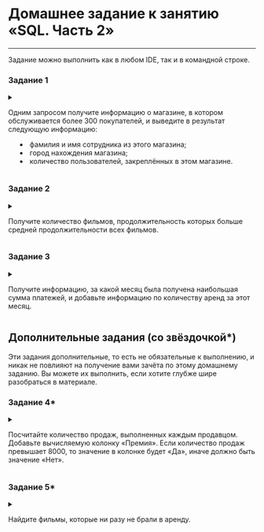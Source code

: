 # Домашнее задание к занятию «SQL. Часть 2»

<!--
### Инструкция по выполнению домашнего задания

1. Сделайте fork [репозитория c шаблоном решения](https://github.com/netology-code/sys-pattern-homework) к себе в Github и переименуйте его по названию или номеру занятия, например, https://github.com/имя-вашего-репозитория/gitlab-hw или https://github.com/имя-вашего-репозитория/8-03-hw).
2. Выполните клонирование этого репозитория к себе на ПК с помощью команды `git clone`.
3. Выполните домашнее задание и заполните у себя локально этот файл README.md:
   - впишите вверху название занятия и ваши фамилию и имя;
   - в каждом задании добавьте решение в требуемом виде: текст/код/скриншоты/ссылка;
   - для корректного добавления скриншотов воспользуйтесь инструкцией [«Как вставить скриншот в шаблон с решением»](https://github.com/netology-code/sys-pattern-homework/blob/main/screen-instruction.md);
   - при оформлении используйте возможности языка разметки md. Коротко об этом можно посмотреть в [инструкции по MarkDown](https://github.com/netology-code/sys-pattern-homework/blob/main/md-instruction.md).
4. После завершения работы над домашним заданием сделайте коммит (`git commit -m "comment"`) и отправьте его на Github (`git push origin`).
5. Для проверки домашнего задания преподавателем в личном кабинете прикрепите и отправьте ссылку на решение в виде md-файла в вашем Github.
6. Любые вопросы задавайте в чате учебной группы и/или в разделе «Вопросы по заданию» в личном кабинете.

Желаем успехов в выполнении домашнего задания.
-->

---

Задание можно выполнить как в любом IDE, так и в командной строке.

### Задание 1

<details>
  <summary>

Одним запросом получите информацию о магазине, в котором обслуживается более 300 покупателей, и выведите в результат следующую информацию: 
  - фамилия и имя сотрудника из этого магазина;
  - город нахождения магазина;
  - количество пользователей, закреплённых в этом магазине.

  </summary>

```
SELECT 
    s.staff_id					AS "Магазин",
    concat(s.first_name, ' ', s.last_name)	AS "ИФ Сотрудника" , 
    a.address					AS "Адрес магазина" , 
    c2.city					AS "Город",
    count(s.staff_id)				AS "Количество покупателей"
FROM 
    staff s
    LEFT JOIN customer c 
           ON s.store_id  = c.store_id
    LEFT JOIN address a 
           ON a.address_id = s.address_id
    LEFT JOIN city c2 
           ON c2.city_id = a.city_id 
GROUP BY 
    s.staff_id 
HAVING 
    count(c.customer_id) > 300	
;
```

|Магазин|ИФ Сотрудника|Адрес магазина|Город|Количество покупателей|
|:-----:|:------------|--------------|-----|:--------------------:|
|1|Mike Hillyer|23 Workhaven Lane|Lethbridge|326|


</details>

### Задание 2

<details>
  <summary>

Получите количество фильмов, продолжительность которых больше средней продолжительности всех фильмов.

  </summary>

```
SELECT
    count(*)                                    AS "Count",
    (SELECT avg(`length`) FROM film f2 )        AS "AVG"
FROM
    film f1
WHERE
    `length` > (SELECT avg(`length`) FROM film f2)
;
```

|Count|AVG|
|:---:|:---:|
|489|115.2720|


</details>

### Задание 3

<details>
  <summary>

Получите информацию, за какой месяц была получена наибольшая сумма платежей, и добавьте информацию по количеству аренд за этот месяц.

  </summary>

```
;
```


</details>


## Дополнительные задания (со звёздочкой*)
Эти задания дополнительные, то есть не обязательные к выполнению, и никак не повлияют на получение вами зачёта по этому домашнему заданию. Вы можете их выполнить, если хотите глубже шире разобраться в материале.

### Задание 4*

<details>
  <summary>

Посчитайте количество продаж, выполненных каждым продавцом. Добавьте вычисляемую колонку «Премия». Если количество продаж превышает 8000, то значение в колонке будет «Да», иначе должно быть значение «Нет».

  </summary>




</details>

### Задание 5*

<details>
  <summary>

Найдите фильмы, которые ни разу не брали в аренду.

  </summary>




</details>


